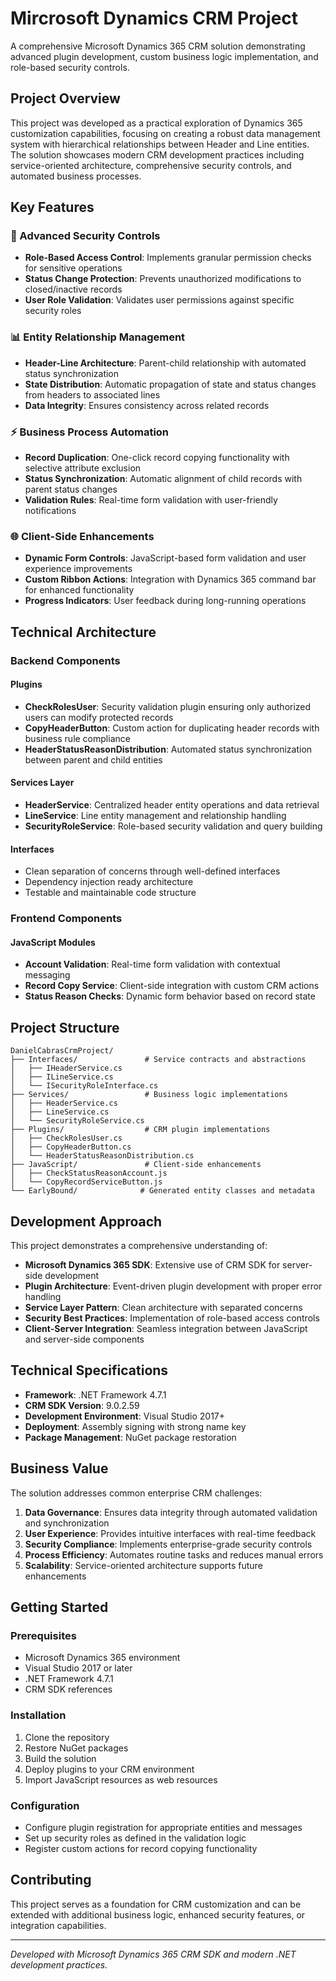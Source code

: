 # Mircrosoft Dynamics CRM Project

A comprehensive Microsoft Dynamics 365 CRM solution demonstrating advanced plugin development, custom business logic implementation, and role-based security controls.

## Project Overview

This project was developed as a practical exploration of Dynamics 365 customization capabilities, focusing on creating a robust data management system with hierarchical relationships between Header and Line entities. The solution showcases modern CRM development practices including service-oriented architecture, comprehensive security controls, and automated business processes.

## Key Features

### 🔐 Advanced Security Controls
- **Role-Based Access Control**: Implements granular permission checks for sensitive operations
- **Status Change Protection**: Prevents unauthorized modifications to closed/inactive records
- **User Role Validation**: Validates user permissions against specific security roles

### 📊 Entity Relationship Management
- **Header-Line Architecture**: Parent-child relationship with automated status synchronization
- **State Distribution**: Automatic propagation of state and status changes from headers to associated lines
- **Data Integrity**: Ensures consistency across related records

### ⚡ Business Process Automation
- **Record Duplication**: One-click record copying functionality with selective attribute exclusion
- **Status Synchronization**: Automatic alignment of child records with parent status changes
- **Validation Rules**: Real-time form validation with user-friendly notifications

### 🌐 Client-Side Enhancements
- **Dynamic Form Controls**: JavaScript-based form validation and user experience improvements
- **Custom Ribbon Actions**: Integration with Dynamics 365 command bar for enhanced functionality
- **Progress Indicators**: User feedback during long-running operations

## Technical Architecture

### Backend Components

#### Plugins
- **CheckRolesUser**: Security validation plugin ensuring only authorized users can modify protected records
- **CopyHeaderButton**: Custom action for duplicating header records with business rule compliance
- **HeaderStatusReasonDistribution**: Automated status synchronization between parent and child entities

#### Services Layer
- **HeaderService**: Centralized header entity operations and data retrieval
- **LineService**: Line entity management and relationship handling
- **SecurityRoleService**: Role-based security validation and query building

#### Interfaces
- Clean separation of concerns through well-defined interfaces
- Dependency injection ready architecture
- Testable and maintainable code structure

### Frontend Components

#### JavaScript Modules
- **Account Validation**: Real-time form validation with contextual messaging
- **Record Copy Service**: Client-side integration with custom CRM actions
- **Status Reason Checks**: Dynamic form behavior based on record state

## Project Structure

```
DanielCabrasCrmProject/
├── Interfaces/               # Service contracts and abstractions
│   ├── IHeaderService.cs
│   ├── ILineService.cs
│   └── ISecurityRoleInterface.cs
├── Services/                 # Business logic implementations
│   ├── HeaderService.cs
│   ├── LineService.cs
│   └── SecurityRoleService.cs
├── Plugins/                  # CRM plugin implementations
│   ├── CheckRolesUser.cs
│   ├── CopyHeaderButton.cs
│   └── HeaderStatusReasonDistribution.cs
├── JavaScript/               # Client-side enhancements
│   ├── CheckStatusReasonAccount.js
│   └── CopyRecordServiceButton.js
└── EarlyBound/              # Generated entity classes and metadata
```

## Development Approach

This project demonstrates a comprehensive understanding of:

- **Microsoft Dynamics 365 SDK**: Extensive use of CRM SDK for server-side development
- **Plugin Architecture**: Event-driven plugin development with proper error handling
- **Service Layer Pattern**: Clean architecture with separated concerns
- **Security Best Practices**: Implementation of role-based access controls
- **Client-Server Integration**: Seamless integration between JavaScript and server-side components

## Technical Specifications

- **Framework**: .NET Framework 4.7.1
- **CRM SDK Version**: 9.0.2.59
- **Development Environment**: Visual Studio 2017+
- **Deployment**: Assembly signing with strong name key
- **Package Management**: NuGet package restoration

## Business Value

The solution addresses common enterprise CRM challenges:

1. **Data Governance**: Ensures data integrity through automated validation and synchronization
2. **User Experience**: Provides intuitive interfaces with real-time feedback
3. **Security Compliance**: Implements enterprise-grade security controls
4. **Process Efficiency**: Automates routine tasks and reduces manual errors
5. **Scalability**: Service-oriented architecture supports future enhancements

## Getting Started

### Prerequisites
- Microsoft Dynamics 365 environment
- Visual Studio 2017 or later
- .NET Framework 4.7.1
- CRM SDK references

### Installation
1. Clone the repository
2. Restore NuGet packages
3. Build the solution
4. Deploy plugins to your CRM environment
5. Import JavaScript resources as web resources

### Configuration
- Configure plugin registration for appropriate entities and messages
- Set up security roles as defined in the validation logic
- Register custom actions for record copying functionality

## Contributing

This project serves as a foundation for CRM customization and can be extended with additional business logic, enhanced security features, or integration capabilities.

---

*Developed with Microsoft Dynamics 365 CRM SDK and modern .NET development practices.*
